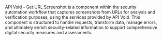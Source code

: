 API Void - Get URL Screenshot is a component within the security automation workflow that captures screenshots from URLs for analysis and verification purposes, using the services provided by API Void. This component is structured to handle requests, transform data, manage errors, and ultimately enrich security-related information to support comprehensive digital security measures and assessments.
